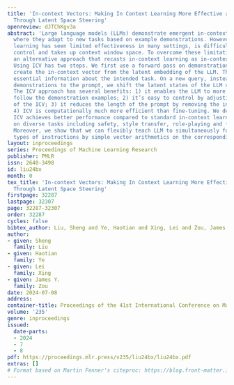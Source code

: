```yaml
---
title: 'In-context Vectors: Making In Context Learning More Effective and Controllable
  Through Latent Space Steering'
openreview: dJTChKgv3a
abstract: 'Large language models (LLMs) demonstrate emergent in-context learning capabilities,
  where they adapt to new tasks based on example demonstrations. However, in-context
  learning has seen limited effectiveness in many settings, is difficult to quantitatively
  control and takes up context window space. To overcome these limitations, we propose
  an alternative approach that recasts in-context learning as in-context vectors (ICV).
  Using ICV has two steps. We first use a forward pass on demonstration examples to
  create the in-context vector from the latent embedding of the LLM. This vector captures
  essential information about the intended task. On a new query, instead of adding
  demonstrations to the prompt, we shift the latent states of the LLM using the ICV.
  The ICV approach has several benefits: 1) it enables the LLM to more effectively
  follow the demonstration examples; 2) it’s easy to control by adjusting the magnitude
  of the ICV; 3) it reduces the length of the prompt by removing the in-context demonstrations;
  4) ICV is computationally much more efficient than fine-tuning. We demonstrate that
  ICV achieves better performance compared to standard in-context learning and fine-tuning
  on diverse tasks including safety, style transfer, role-playing and formatting.
  Moreover, we show that we can flexibly teach LLM to simultaneously follow different
  types of instructions by simple vector arithmetics on the corresponding ICVs.'
layout: inproceedings
series: Proceedings of Machine Learning Research
publisher: PMLR
issn: 2640-3498
id: liu24bx
month: 0
tex_title: 'In-context Vectors: Making In Context Learning More Effective and Controllable
  Through Latent Space Steering'
firstpage: 32287
lastpage: 32307
page: 32287-32307
order: 32287
cycles: false
bibtex_author: Liu, Sheng and Ye, Haotian and Xing, Lei and Zou, James Y.
author:
- given: Sheng
  family: Liu
- given: Haotian
  family: Ye
- given: Lei
  family: Xing
- given: James Y.
  family: Zou
date: 2024-07-08
address:
container-title: Proceedings of the 41st International Conference on Machine Learning
volume: '235'
genre: inproceedings
issued:
  date-parts:
  - 2024
  - 7
  - 8
pdf: https://proceedings.mlr.press/v235/liu24bx/liu24bx.pdf
extras: []
# Format based on Martin Fenner's citeproc: https://blog.front-matter.io/posts/citeproc-yaml-for-bibliographies/
---
```

